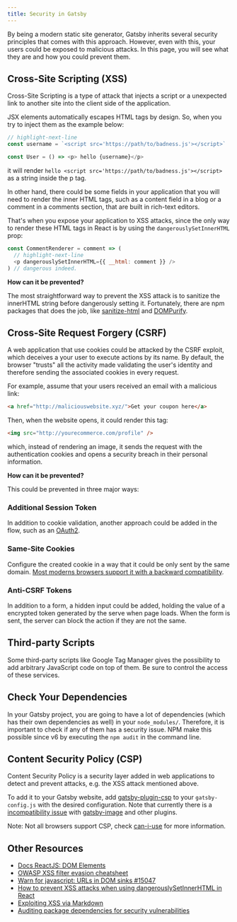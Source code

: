 ```yaml
---
title: Security in Gatsby
---
```


By being a modern static site generator, Gatsby inherits several security principles that comes with this approach. However, even with this, your users could be exposed to malicious attacks. In this page, you will see what they are and how you could prevent them.

## Cross-Site Scripting (XSS)

Cross-Site Scripting is a type of attack that injects a script or a unexpected link to another site into the client side of the application.

JSX elements automatically escapes HTML tags by design. So, when you try to inject them as the example below:

```js
// highlight-next-line
const username = `<script src='https://path/to/badness.js'></script>`

const User = () => <p> hello {username}</p>
```

it will render `hello <script src='https://path/to/badness.js'></script>` as a string inside the p tag.

In other hand, there could be some fields in your application that you will need to render the inner HTML tags, such as a content field in a blog or a comment in a comments section, that are built in rich-text editors.

That's when you expose your application to XSS attacks, since the only way to render these HTML tags in React is by using the `dangerouslySetInnerHTML` prop:

```js
const CommentRenderer = comment => (
  // highlight-next-line
  <p dangerouslySetInnerHTML={{ __html: comment }} />
) // dangerous indeed.
```

**How can it be prevented?**

The most straightforward way to prevent the XSS attack is to sanitize the innerHTML string before dangerously setting it. Fortunately, there are npm packages that does the job, like [sanitize-html](https://www.npmjs.com/package/sanitize-html) and [DOMPurify](https://github.com/cure53/DOMPurify).

## Cross-Site Request Forgery (CSRF)

A web application that use cookies could be attacked by the CSRF exploit, which deceives a your user to execute actions by its name. By default, the browser "trusts" all the activity made validating the user's identity and therefore sending the associated cookies in every request.

For example, assume that your users received an email with a malicious link:

```html
<a href="http://maliciouswebsite.xyz/">Get your coupon here</a>
```

Then, when the website opens, it could render this tag:

```html
<img src="http://yourecommerce.com/profile" />
```

which, instead of rendering an image, it sends the request with the authentication cookies and opens a security breach in their personal information.

**How can it be prevented?**

This could be prevented in three major ways:

### Additional Session Token

In addition to cookie validation, another approach could be added in the flow, such as an [OAuth2](https://oauth.net/2/).

### Same-Site Cookies

Configure the created cookie in a way that it could be only sent by the same domain. [Most moderns browsers support it with a backward compatibility](https://caniuse.com/#feat=same-site-cookie-attribute).

### Anti-CSRF Tokens

In addition to a form, a hidden input could be added, holding the value of a encrypted token generated by the serve when page loads. When the form is sent, the server can block the action if they are not the same.

## Third-party Scripts

Some third-party scripts like Google Tag Manager gives the possibility to add arbitrary JavaScript code on top of them. Be sure to control the access of these services.

## Check Your Dependencies

In your Gatsby project, you are going to have a lot of dependencies (which has their own dependencies as well) in your `node_modules/`. Therefore, it is important to check if any of them has a security issue. NPM make this possible since v6 by executing the `npm audit` in the command line.

## Content Security Policy (CSP)

Content Security Policy is a security layer added in web applications to detect and prevent attacks, e.g. the XSS attack mentioned above.

To add it to your Gatsby website, add [gatsby-plugin-csp](https://www.gatsbyjs.org/packages/gatsby-plugin-csp/) to your `gatsby-config.js` with the desired configuration. Note that
currently there is a [incompatibility issue](https://github.com/gatsbyjs/gatsby/issues/10890) with [gatsby-image](https://www.gatsbyjs.org/packages/gatsby-image) and other plugins.

Note:  Not all browsers support CSP, check [can-i-use](https://caniuse.com/#feat=mdn-http_headers_csp_content-security-policy) for more information.

## Other Resources

- [Docs ReactJS: DOM Elements](https://reactjs.org/docs/dom-elements.html#dangerouslysetinnerhtml)
- [OWASP XSS filter evasion cheatsheet](https://owasp.org/www-community/xss-filter-evasion-cheatsheet)
- [Warn for javascript: URLs in DOM sinks #15047](https://github.com/facebook/react/pull/15047)
- [How to prevent XSS attacks when using dangerouslySetInnerHTML in React](https://medium.com/@Jam3/how-to-prevent-xss-attacks-when-using-dangerouslysetinnerhtml-in-react-f669f778cebb)
- [Exploiting XSS via Markdown](https://medium.com/taptuit/exploiting-xss-via-markdown-72a61e774bf8)
- [Auditing package dependencies for security vulnerabilities](https://docs.npmjs.com/auditing-package-dependencies-for-security-vulnerabilities)
